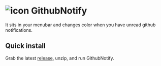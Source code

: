 # ![icon][icon] GithubNotify 

[icon]: https://raw.githubusercontent.com/erik/github-notify/master/GithubNotify/Assets.xcassets/MenuIconDefault.imageset/MenuIconDefault.png

It sits in your menubar and changes color when you have unread github notifications.

## Quick install

Grab the latest [release](https://github.com/erik/github-notify/releases/latest), 
unzip, and run GithubNotify.
